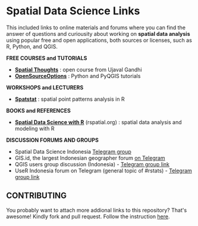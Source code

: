 # Spatial Data Science Links

This included links to online materials and forums where you can find the answer of questions and curiousity about working on **spatial data analysis** using popular free and open applications, both sources or licenses, such as R, Python, and QGIS.

**FREE COURSES and TUTORIALS**

- [**Spatial Thoughts**](https://courses.spatialthoughts.com/index.html) : open course from Ujaval Gandhi
- [**OpenSourceOptions**](https://opensourceoptions.com/tutorials/) : Python and PyQGIS tutorials

**WORKSHOPS and LECTURERS**

- [**Spatstat**](http://spatstat.org/workshops.html) : spatial point patterns analysis in R

**BOOKS and REFERENCES**

- [**Spatial Data Science with R**](https://www.rspatial.org/index.html) (rspatial.org) : spatial data analysis and modeling with R


**DISCUSSION FORUMS AND GROUPS**

- Spatial Data Science Indonesia [Telegram group](https://t.me/sains_data_spasial)
- GIS.id, the largest Indonesian geographer forum [on Telegram](https://t.me/gis_id)
- QGIS users group discussion (Indonesia) - [Telegram group link](https://t.me/qgisindonesia)
- UseR Indonesia forum on Telegram (general topic of #rstats) - [Telegram group link](https://t.me/GNURIndonesia)

## CONTRIBUTING

You probably want to attach more addional links to this repository? That's awesome! Kindly fork and pull request. Follow the instruction [here](https://github.com/akherlan/sdslisting/blob/main/CONTRIBUTING.md).
